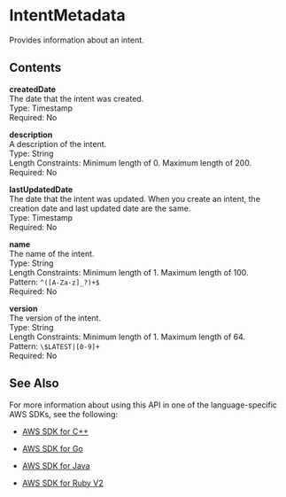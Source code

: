 # IntentMetadata<a name="API_IntentMetadata"></a>

Provides information about an intent\.

## Contents<a name="API_IntentMetadata_Contents"></a>

 **createdDate**   
The date that the intent was created\.  
Type: Timestamp  
Required: No

 **description**   
A description of the intent\.  
Type: String  
Length Constraints: Minimum length of 0\. Maximum length of 200\.  
Required: No

 **lastUpdatedDate**   
The date that the intent was updated\. When you create an intent, the creation date and last updated date are the same\.  
Type: Timestamp  
Required: No

 **name**   
The name of the intent\.  
Type: String  
Length Constraints: Minimum length of 1\. Maximum length of 100\.  
Pattern: `^([A-Za-z]_?)+$`   
Required: No

 **version**   
The version of the intent\.  
Type: String  
Length Constraints: Minimum length of 1\. Maximum length of 64\.  
Pattern: `\$LATEST|[0-9]+`   
Required: No

## See Also<a name="API_IntentMetadata_SeeAlso"></a>

For more information about using this API in one of the language\-specific AWS SDKs, see the following:

+  [AWS SDK for C\+\+](http://docs.aws.amazon.com/goto/SdkForCpp/lex-models-2017-04-19/IntentMetadata) 

+  [AWS SDK for Go](http://docs.aws.amazon.com/goto/SdkForGoV1/lex-models-2017-04-19/IntentMetadata) 

+  [AWS SDK for Java](http://docs.aws.amazon.com/goto/SdkForJava/lex-models-2017-04-19/IntentMetadata) 

+  [AWS SDK for Ruby V2](http://docs.aws.amazon.com/goto/SdkForRubyV2/lex-models-2017-04-19/IntentMetadata) 